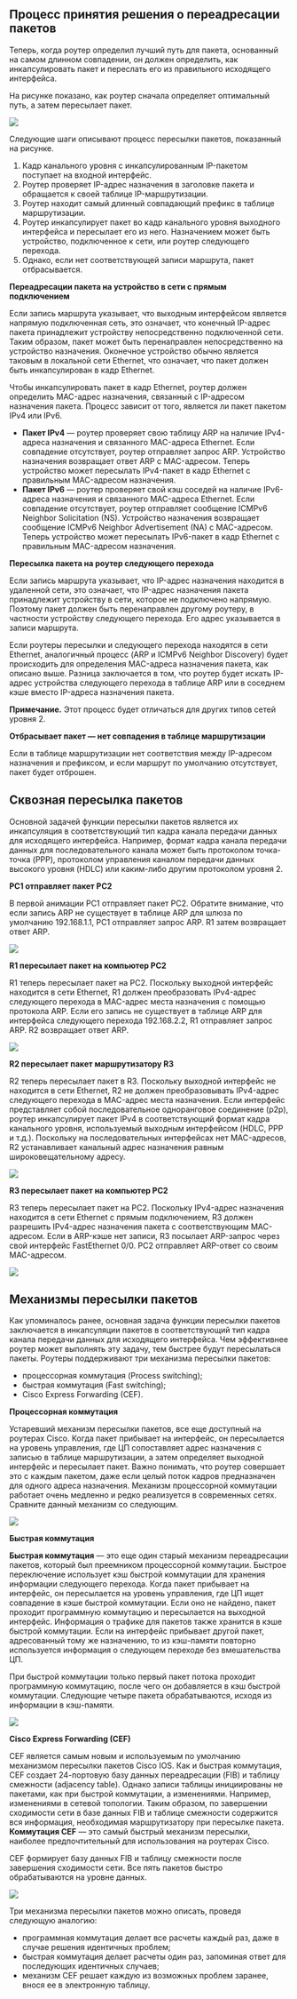 <!-- 14.2.1 -->
## Процесс принятия решения о переадресации пакетов

Теперь, когда роутер определил лучший путь для пакета, основанный на самом длинном совпадении, он должен определить, как инкапсулировать пакет и переслать его из правильного исходящего интерфейса.

На рисунке показано, как роутер сначала определяет оптимальный путь, а затем пересылает пакет.

![](./assets/14.2.1.svg)


Следующие шаги описывают процесс пересылки пакетов, показанный на рисунке.

1.  Кадр канального уровня с инкапсулированным IP-пакетом поступает на входной интерфейс.
2.  Роутер проверяет IP-адрес назначения в заголовке пакета и обращается к своей таблице IP-маршрутизации.
3.  Роутер находит самый длинный совпадающий префикс в таблице маршрутизации.
4.  Роутер инкапсулирует пакет во кадр канального уровня выходного интерфейса и пересылает его из него. Назначением может быть устройство, подключенное к сети, или роутер следующего перехода.
5.  Однако, если нет соответствующей записи маршрута, пакет отбрасывается.

**Переадресации пакета на устройство в сети с прямым подключением**

Если запись маршрута указывает, что выходным интерфейсом является напрямую подключенная сеть, это означает, что конечный IP-адрес пакета принадлежит устройству непосредственно подключенной сети. Таким образом, пакет может быть перенаправлен непосредственно на устройство назначения. Оконечное устройство обычно является таковым в локальной сети Ethernet, что означает, что пакет должен быть инкапсулирован в кадр Ethernet.

Чтобы инкапсулировать пакет в кадр Ethernet, роутер должен определить MAC-адрес назначения, связанный с IP-адресом назначения пакета. Процесс зависит от того, является ли пакет пакетом IPv4 или IPv6.

* **Пакет IPv4** — роутер проверяет свою таблицу ARP на наличие IPv4-адреса назначения и связанного MAC-адреса Ethernet. Если совпадение отсутствует, роутер отправляет запрос ARP. Устройство назначения возвращает ответ ARP с MAC-адресом. Теперь устройство может пересылать IPv4-пакет в кадр Ethernet с правильным MAC-адресом назначения.
* **Пакет IPv6** — роутер проверяет свой кэш соседей на наличие IPv6-адреса назначения и связанного MAC-адреса Ethernet. Если совпадение отсутствует, роутер отправляет сообщение ICMPv6 Neighbor Solicitation (NS). Устройство назначения возвращает сообщение ICMPv6 Neighbor Advertisement (NA) с MAC-адресом. Теперь устройство может пересылать IPv6-пакет в кадр Ethernet с правильным MAC-адресом назначения.

**Пересылка пакета на роутер следующего перехода**

Если запись маршрута указывает, что IP-адрес назначения находится в удаленной сети, это означает, что IP-адрес назначения пакета принадлежит устройству в сети, которое не подключено напрямую. Поэтому пакет должен быть перенаправлен другому роутеру, в частности устройству следующего перехода. Его адрес указывается в записи маршрута.

Если роутеры пересылки и следующего перехода находятся в сети Ethernet, аналогичный процесс (ARP и ICMPv6 Neighbor Discovery) будет происходить для определения MAC-адреса назначения пакета, как описано выше. Разница заключается в том, что роутер будет искать IP-адрес устройства следующего перехода в таблице ARP или в соседнем кэше вместо IP-адреса назначения пакета.

**Примечание.** Этот процесс будет отличаться для других типов сетей уровня 2.

**Отбрасывает пакет — нет совпадения в таблице маршрутизации**

Если в таблице маршрутизации нет соответствия между IP-адресом назначения и префиксом, и если маршрут по умолчанию отсутствует, пакет будет отброшен.

<!-- 14.2.2 -->
## Сквозная пересылка пакетов

Основной задачей функции пересылки пакетов является их инкапсуляция в соответствующий тип кадра канала передачи данных для исходящего интерфейса. Например, формат кадра канала передачи данных для последовательного канала может быть протоколом точка-точка (PPP), протоколом управления каналом передачи данных высокого уровня (HDLC) или каким-либо другим протоколом уровня 2.

**PC1 отправляет пакет PC2**

В первой анимации PC1 отправляет пакет PC2. Обратите внимание, что если запись ARP не существует в таблице ARP для шлюза по умолчанию 192.168.1.1, PC1 отправляет запрос ARP. R1 затем возвращает ответ ARP.

![](./assets/14.2.2-1.gif)

**R1 пересылает пакет на компьютер PC2**

R1 теперь пересылает пакет на PC2. Поскольку выходной интерфейс находится в сети Ethernet, R1 должен преобразовать IPv4-адрес следующего перехода в MAC-адрес места назначения с помощью протокола ARP. Если его запись не существует в таблице ARP для интерфейса следующего перехода 192.168.2.2, R1 отправляет запрос ARP. R2 возвращает ответ ARP.

![](./assets/14.2.2-2.gif)

**R2 пересылает пакет маршрутизатору R3**

R2 теперь пересылает пакет в R3. Поскольку выходной интерфейс не находится в сети Ethernet, R2 не должен преобразовывать IPv4-адрес следующего перехода в MAC-адрес места назначения. Если интерфейс представляет собой последовательное одноранговое соединение (p2p), роутер инкапсулирует пакет IPv4 в соответствующий формат кадра канального уровня, используемый выходным интерфейсом (HDLC, PPP и т.д.). Поскольку на последовательных интерфейсах нет MAC-адресов, R2 устанавливает канальный адрес назначения равным широковещательному адресу.

![](./assets/14.2.2-3.gif)

**R3 пересылает пакет на компьютер PC2**

R3 теперь пересылает пакет на PC2. Поскольку IPv4-адрес назначения находится в сети Ethernet с прямым подключением, R3 должен разрешить IPv4-адрес назначения пакета с соответствующим MAC-адресом. Если в ARP-кэше нет записи, R3 посылает ARP-запрос через свой интерфейс FastEthernet 0/0. PC2 отправляет ARP-ответ со своим MAC-адресом.

![](./assets/14.2.2-4.gif)

<!-- 14.2.3 -->
## Механизмы пересылки пакетов

Как упоминалось ранее, основная задача функции пересылки пакетов заключается в инкапсуляции пакетов в соответствующий тип кадра канала передачи данных для исходящего интерфейса. Чем эффективнее роутер может выполнять эту задачу, тем быстрее будут пересылаться пакеты. Роутеры поддерживают три механизма пересылки пакетов:

* процессорная коммутация (Process switching);
* быстрая коммутация (Fast switching);
* Cisco Express Forwarding (CEF).

**Процессорная коммутация**

Устаревший механизм пересылки пакетов, все еще доступный на роутерах Cisco. Когда пакет прибывает на интерфейс, он пересылается на уровень управления, где ЦП сопоставляет адрес назначения с записью в таблице маршрутизации, а затем определяет выходной интерфейс и пересылает пакет. Важно понимать, что роутер совершает это с каждым пакетом, даже если целый поток кадров предназначен для одного адреса назначения. Механизм процессорной коммутации работает очень медленно и редко реализуется в современных сетях. Сравните данный механизм со следующим.

![](./assets/14.2.3-1.svg)


**Быстрая коммутация**

**Быстрая коммутация** — это еще один старый механизм переадресации пакетов, который был преемником процессорной коммутации. Быстрое переключение использует кэш быстрой коммутации для хранения информации следующего перехода. Когда пакет прибывает на интерфейс, он пересылается на уровень управления, где ЦП ищет совпадение в кэше быстрой коммутации. Если оно не найдено, пакет проходит программную коммутацию и пересылается на выходной интерфейс. Информация о трафике для пакетов также хранится в кэше быстрой коммутации. Если на интерфейс прибывает другой пакет, адресованный тому же назначению, то из кэш-памяти повторно используется информация о следующем переходе без вмешательства ЦП.

При быстрой коммутации только первый пакет потока проходит программную коммутацию, после чего он добавляется в кэш быстрой коммутации. Следующие четыре пакета обрабатываются, исходя из информации в кэш-памяти.

![](./assets/14.2.3-2.svg)


**Cisco Express Forwarding (CEF)**

CEF является самым новым и используемым по умолчанию механизмом пересылки пакетов Cisco IOS. Как и быстрая коммутация, CEF создает 24-портовую базу данных переадресации (FIB) и таблицу смежности (adjacency table). Однако записи таблицы инициированы не пакетами, как при быстрой коммутации, а изменениями. Например, изменениями в сетевой топологии. Таким образом, по завершении сходимости сети в базе данных FIB и таблице смежности содержится вся информация, необходимая маршрутизатору при пересылке пакета. **Коммутация CEF** — это самый быстрый механизм пересылки, наиболее предпочтительный для использования на роутерах Cisco.

CEF формирует базу данных FIB и таблицу смежности после завершения сходимости сети. Все пять пакетов быстро обрабатываются на уровне данных.

![](./assets/14.2.3-3.svg)

Три механизма пересылки пакетов можно описать, проведя следующую аналогию:

* программная коммутация делает все расчеты каждый раз, даже в случае решения идентичных проблем;
* быстрая коммутация делает расчеты один раз, запоминая ответ для последующих идентичных случаев;
* механизм CEF решает каждую из возможных проблем заранее, внося ее в электронную таблицу.

<!-- 14.2.4 -->
<!-- quiz -->
